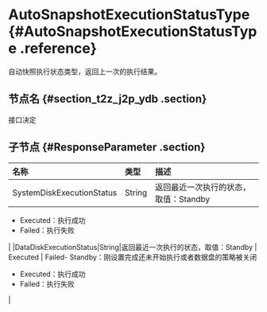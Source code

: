 # AutoSnapshotExecutionStatusType {#AutoSnapshotExecutionStatusType .reference}

自动快照执行状态类型，返回上一次的执行结果。

## 节点名 {#section_t2z_j2p_ydb .section}

接口决定

## 子节点 {#ResponseParameter .section}

|名称|类型|描述|
|:-|:-|:-|
|SystemDiskExecutionStatus|String|返回最近一次执行的状态，取值：Standby | Executed | Failed-   Standby：刚设置完成还未开始执行或者系统盘的策略被关闭
-   Executed：执行成功
-   Failed：执行失败

|
|DataDiskExecutionStatus|String|返回最近一次执行的状态，取值：Standby | Executed | Failed-   Standby：刚设置完成还未开始执行或者数据盘的策略被关闭
-   Executed：执行成功
-   Failed：执行失败

|

